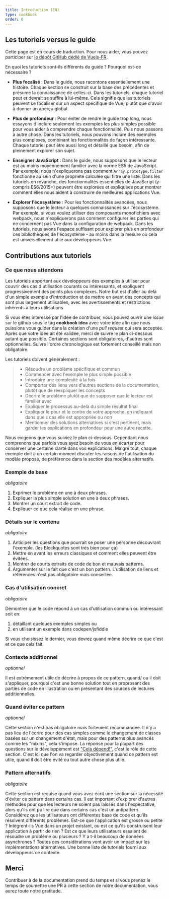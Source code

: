 ```yaml
---
title: Introduction (EN)
type: cookbook
order: 0
---
```


## Les tutoriels versus le guide

<p>Cette page est en cours de traduction. Pour nous aider, vous pouvez participer sur <a href="https://github.com/vuejs-fr/vuejs.org" target="_blank">le dépôt GitHub dédié de Vuejs-FR</a>.</p><p>En quoi les tutoriels sont-ils différents du guide ? Pourquoi est-ce nécessaire ?</p>

* **Plus focalisé** : Dans le guide, nous racontons essentiellement une histoire. Chaque section se construit sur la base des précédentes et présume la connaissance de celles-ci. Dans les tutoriels, chaque tutoriel peut et devrait se suffire à lui-même. Cela signifie que les tutoriels peuvent se focaliser sur un aspect spécifique de Vue, plutôt que d'avoir à donner un aperçu global.

* **Plus de profondeur** : Pour éviter de rendre le guide trop long, nous essayons d'inclure seulement les exemples les plus simples possible pour vous aider à comprendre chaque fonctionnalité. Puis nous passons à autre chose. Dans les tutoriels, nous pouvons inclure des exemples plus complexes, combinant les fonctionnalités de façon intéressante. Chaque tutoriel peut être aussi long et détaillé que besoin, afin de pleinement explorer son sujet.

* **Enseigner JavaScript** : Dans le guide, nous supposons que le lecteur est au moins moyennement familier avec la norme ES5 de JavaScript. Par exemple, nous n'expliquerons pas comment `Array.prototype.filter` fonctionne au sein d'une propriété calculée qui filtre une liste. Dans les tutoriels en revanche, des fonctionnalités essentielles de JavaScript (y-compris ES6/2015+) peuvent être explorées et expliquées pour montrer comment elles nous aident à construire de meilleures applications Vue.

* **Explorer l'écosystème** : Pour les fonctionnalités avancées, nous supposons que le lecteur a quelques connaissances sur l'écosystème. Par exemple, si vous voulez utiliser des composants monofichiers avec webpack, nous n'expliquerons pas comment configurer les parties qui ne concernent pas Vue dans la configuration de webpack. Dans les tutoriels, nous avons l'espace suffisant pour explorer plus en profondeur ces bibliothèques de l'écosystème - au moins dans la mesure où cela est universellement utile aux développeurs Vue.

## Contributions aux tutoriels

### Ce que nous attendons

Les tutoriels apportent aux développeurs des exemples à utiliser pour couvrir des cas d'utilisation courants ou intéressants, et expliquent progressivement des points plus complexes. Notre but est d'aller au delà d'un simple exemple d'introduction et de mettre en avant des concepts qui sont plus largement utilisables, avec les avertissements et restrictions inhérents à leurs utilisations.

Si vous êtes interessé par l'idée de contribuer, vous pouvez ouvrir une *issue* sur le github sous le tag **cookbook idea** avec votre idée afin que nous puissions vous guider dans la création d'une *pull request* qui sera acceptée. Après que votre idée ait été validée, merci de suivre le plan ci-dessous autant que possible. Certaines sections sont obligatoires, d'autres sont optionnelles. Suivre l'ordre chronologique est fortement conseillé mais non obligatoire.

Les tutoriels doivent généralement :

> * Résoudre un problème spécifique et commun
> * Commencer avec l'exemple le plus simple possible
> * Introduire une complexité à la fois
> * Comporter des liens vers d'autres sections de la documentation, plutôt que de réexpliquer les concepts
> * Décrire le problème plutôt que de supposer que le lecteur est familier avec
> * Expliquer le processus au-delà du simple résultat final
> * Expliquer le pour et le contre de votre approche, en indiquant dans quels cas elle est appropriée ou non
> * Mentionner des solutions alternatives si c'est pertinent, mais garder les explications en profondeur pour une autre recette.

Nous exigeons que vous suiviez le plan ci-dessous. Cependant nous comprenons que parfois vous ayez besoin de vous en écarter pour conserver une certaine clarté dans vos explications. Malgré tout, chaque exemple doit à un certain moment discuter les raisons de l'utilisation du modèle proposé, de préférence dans la section des modèles alternatifs.

### Exemple de base

_obligatoire_

1.  Exprimer le problème en une à deux phrases.
2.  Expliquer la plus simple solution en une à deux phrases.
3.  Montrer un court extrait de code.
4.  Expliquer ce que cela réalise en une phrase.

### Détails sur le contenu

_obligatoire_

1.  Anticiper les questions que pourrait se poser une personne découvrant l'exemple. (les Blockquotes sont très bien pour ça)
2.  Mettre en avant les erreurs classiques et comment elles peuvent être évitées.
3.  Montrer de courts extraits de code de bon et mauvais patterns.
4.  Argumenter sur le fait que c'est un bon pattern. L'utilisation de liens et références n'est pas obligatoire mais conseillée.

### Cas d'utilisation concret

_obligatoire_

Démontrer que le code répond à un cas d'utilisation commun ou intéressant soit en:

1.  détaillant quelques exemples simples ou
2.  en utilisant un exemple dans codepen/jsfiddle

Si vous choisissez le dernier, vous devrez quand même décrire ce que c'est et
ce que cela fait.

### Contexte additionnel

_optionnel_

Il est extrèmement utile de décrire à propos de ce pattern, quand/ ou il doit s'appliquer, pourquoi c'est une bonne solution tout en proprosant des parties de code en illustration ou en présentant des sources de lectures additionnelles.

### Quand éviter ce pattern

_optionnel_

Cette section n'est pas obligatoire mais fortement recommandée. Il n'y a pas lieu de l'écrire pour des cas simples comme le changement de classes basées sur un changement d'état, mais pour des patterns plus avancés comme les "mixins", cela s'impose. La réponse pour la plupart des questions sur le développement est ["Cela dépend!"](https://codepen.io/rachsmith/pen/YweZbG), c'est le rôle de cette section. C'est ici que l'on va regarder objectivement quand ce pattern est utile, quand il doit être évité ou tout autre chose plus utile.

### Pattern alternatifs

_obligatoire_

Cette section est requise quand vous avez écrit une section sur la nécessité d'éviter ce pattern dans certains cas. Il est important d'explorer d'autres méthodes pour que les lecteurs ne soient pas laissés dans l'expectative, alors qu'ils ont pu lire que dans certains cas c'est un antipattern. Considérez que les utilisateurs ont différentes base de code et qu'ils résolvent différents problèmes. Est-ce que l'application est grosse ou petite ? Intègrent-ils Vue dans un projet existant, ou est ce qu'ils construisent leur application à partir de rien ? Est ce que leurs utilisateurs essaient de résoudre un problème ou plusieurs ? Y a t-il beaucoup de données asynchrones ? Toutes ces considérations vont avoir un impact sur les implémentations alternatives. Une bonne liste de tutoriels fourni aux développeurs ce contexte.

## Merci

Contribuer à de la documentation prend du temps et si vous prenez le temps de soumettre une PR à cette section de notre documentation, vous aurez toute notre gratitude.
